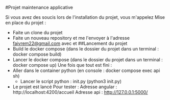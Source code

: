 #Projet maintenance applicative

Si vous avez des soucis lors de l'installation du projet, vous m'appelez
Mise en place du projet :
- Faite un clone du projet
- Faite un nouveau repository et me l'envoyer à l'adresse faivrem22@gmail.com avec <NOM> et <PRENOM>
##Lancement du projet 
- Build le docker compose (dans le dossier du projet dans un terminal : docker compose build)
- Lancer le docker compose (dans le dossier du projet dans un terminal : docker compose up)
Une fois que tout est fini :
- Aller dans le container python (en console : docker compose exec api sh)
  - Lancer le script python : init.py (python3 init.py)
- Le projet est lancé
Pour tester : 
Adresse angular :
http://localhost:4200/accueil
Adresse api :
http://127.0.0.1:5000/
